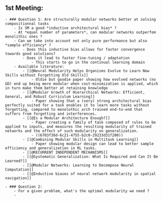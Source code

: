 ## 1st Meeting:
	- ### Question 1: Are structurally modular networks better at solving compositionnal tasks
		- Is SM a good *inductive architectural bias* ?
		- At *equal number of parameters*, can modular networks outperfom monolithic ones ?
		- Can we take into account not only pure performance but also *sample efficiency* ?
			- Does this inductive bias allows for faster convergence towards good solutions?
			- Does it lead to faster fine-tuning / adaptation
				- This starts to go in the continual learning domain
		- Available literature:
			- [[@Neural Modularity Helps Organisms Evolve to Learn New Skills without Forgetting Old Skills]]
				- Oldie but goodie paper showing how evolved networks (no GD) end up being more modular when cost-minimization is applied, which in turn make them better at retaining knowledge
			- [[@Modular Growth of Hierarchical Networks: Efficient, General, and Robust Curriculum Learning]]
				- Paper showing that a (very) strong architectural bias perfectly suited for a task enables it to learn more tasks without forgetting, compared to monolothic arch trained end-to-end that suffers from forgetting and interferences.
			- [[@Is a Modular Architecture Enough?]]
				- Paper creating a family of task composed of rules to be applied to inputs, and measures the resulting modularity of trained networks and the effect of such modularity on generalization.
				- ((6703f38d-6c21-4755-b2c0-29233d31f200))
			- [[@Combining Modular Skills in Multitask Learning]]
				- Paper showing modular design can lead to better sample efficiency and generalization in RL tasks.
			- [[@RECURRENT INDEPENDENT MECHANISMS]]
			- [[@Systematic Generalization: What Is Required and Can It Be Learned?]]
			- [[@Modular Networks: Learning to Decompose Neural Computation]]
			- [[@Inductive biases of neural network modularity in spatial navigation]]
			-
	- ### Question 2:
		- For a given problem, what's the optimal modularity we need ?
		-